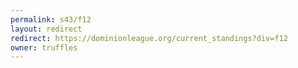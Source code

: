 ```yaml
---
permalink: s43/f12
layout: redirect
redirect: https://dominionleague.org/current_standings?div=f12
owner: truffles
---
```

